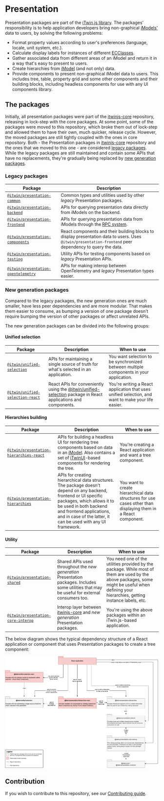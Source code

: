 # Presentation

Presentation packages are part of the [iTwin.js library](https://www.itwinjs.org/). The packages' responsibility is to help application developers bring non-graphical [iModels'](https://www.itwinjs.org/learning/imodels/) data to users, by solving the following problems:

- Format property values according to user's preferences (language, locale, unit system, etc.).
- Calculate display labels for instances of different [ECClasses](https://www.itwinjs.org/bis/ec/ec-class/).
- Gather associated data from different areas of an iModel and return it in a way that's easy to present to users.
- Create hierarchies from [iModel](https://www.itwinjs.org/learning/imodels/) (and not only) data.
- Provide components to present non-graphical iModel data to users. This includes tree, table, property grid and some other components and their building blocks, including headless components for use with any UI components library.

## The packages

Initially, all presentation packages were part of the [itwinjs-core](https://github.com/iTwin/itwinjs-core) repository, releasing in lock-step with the core packages. At some point, some of the packages
were moved to this repository, which broke them out of lock-step and allowed them to have their own, much quicker, release cycle. However, the moved packages are still tightly coupled with the ones in
core repository. Both - the Presentation packages in [itwinjs-core](https://github.com/iTwin/itwinjs-core) repository and the ones that we moved to this one - are considered [legacy packages](#legacy-packages).
While the legacy packages are still maintained and contain some APIs that have no replacements, they're gradually being replaced by [new generation packages](#new-generation-packages).

### Legacy packages

| Package                                                                                                                   | Description                                                                                                                                              |
| ------------------------------------------------------------------------------------------------------------------------- | -------------------------------------------------------------------------------------------------------------------------------------------------------- |
| [`@itwin/presentation-common`](https://github.com/iTwin/itwinjs-core/tree/master/presentation/common/README.md)           | Common types and utilities used by other _legacy_ Presentation packages.                                                                                 |
| [`@itwin/presentation-backend`](https://github.com/iTwin/itwinjs-core/tree/master/presentation/backend/README.md)         | APIs for querying presentation data directly from iModels on the backend.                                                                                |
| [`@itwin/presentation-frontend`](https://github.com/iTwin/itwinjs-core/tree/master/presentation/frontend/README.md)       | APIs for querying presentation data from iModels through the [RPC system](https://www.itwinjs.org/learning/rpcinterface/).                               |
| [`@itwin/presentation-components`](https://github.com/iTwin/presentation/tree/master/packages/components/README.md)       | React components and their building blocks to display presentation data to users. Uses `@itwin/presentation-frontend` peer dependency to query the data. |
| [`@itwin/presentation-testing`](https://github.com/iTwin/presentation/tree/master/packages/testing/README.md)             | Utility APIs for testing components based on _legacy_ Presentation APIs.                                                                                 |
| [`@itwin/presentation-opentelemetry`](https://github.com/iTwin/presentation/tree/master/packages/opentelemetry/README.md) | APIs for making interop between OpenTelemetry and _legacy_ Presentation types easier.                                                                    |

### New generation packages

Compared to the legacy packages, the new generation ones are much smaller, have less peer dependencies and are more modular. That makes them easier to consume, as
bumping a version of one package doesn't require bumping the version of other packages or affect unrelated APIs.

The new generation packages can be divided into the following groups:

#### Unified selection

| Package                                                                                                                          | Description                                                                                                                                                                                            | When to use                                                                                        |
| -------------------------------------------------------------------------------------------------------------------------------- | ------------------------------------------------------------------------------------------------------------------------------------------------------------------------------------------------------ | -------------------------------------------------------------------------------------------------- |
| [`@itwin/unified-selection`](https://github.com/iTwin/presentation/tree/master/packages/unified-selection/README.md)             | APIs for maintaining a single source of truth for what's selected in an application.                                                                                                                   | You want selection to be synchronized between multiple components in your application.             |
| [`@itwin/unified-selection-react`](https://github.com/iTwin/presentation/tree/master/packages/unified-selection-react/README.md) | React APIs for conveniently using the [@itwin/unified-selection](https://github.com/iTwin/presentation/blob/master/packages/unified-selection/README.md) package in React applications and components. | You're writing a React application that uses unified selection, and want to make your life easier. |

#### Hierarchies building

| Package                                                                                                                           | Description                                                                                                                                                                                                                                                                         | When to use                                                                                                    |
| --------------------------------------------------------------------------------------------------------------------------------- | ----------------------------------------------------------------------------------------------------------------------------------------------------------------------------------------------------------------------------------------------------------------------------------- | -------------------------------------------------------------------------------------------------------------- |
| [`@itwin/presentation-hierarchies-react`](https://github.com/iTwin/presentation/tree/master/packages/hierarchies-react/README.md) | APIs for building a headless UI for rendering tree components based on data in an [iModel](https://www.itwinjs.org/learning/imodels/). Also contains a set of [iTwinUI](https://github.com/iTwin/iTwinUI/tree/main/packages/itwinui-react)-based components for rendering the tree. | You're creating a React application and want a tree component.                                                 |
| [`@itwin/presentation-hierarchies`](https://github.com/iTwin/presentation/tree/master/packages/hierarchies/README.md)             | APIs for creating hierarchical data structures. The package doesn't depend on any backend, frontend or UI specific packages, which allows it to be used in both backend and frontend applications, and in case of the latter, it can be used with any UI framework.                 | You want to create hierarchical data structures for use cases other than displaying them in a React component. |

#### Utility

| Package                                                                                                                 | Description                                                                                                                                    | When to use                                                                                                                                                                                  |
| ----------------------------------------------------------------------------------------------------------------------- | ---------------------------------------------------------------------------------------------------------------------------------------------- | -------------------------------------------------------------------------------------------------------------------------------------------------------------------------------------------- |
| [`@itwin/presentation-shared`](https://github.com/iTwin/presentation/tree/master/packages/shared/README.md)             | Shared APIs used throughout the _new generation_ Presentation packages. Includes some utilities that may be useful for external consumers too. | You need one of the utilities provided by the package. While most of them are used by the above packages, some might be useful when defining your hierarchies, getting instance labels, etc. |
| [`@itwin/presentation-core-interop`](https://github.com/iTwin/presentation/tree/master/packages/core-interop/README.md) | Interop layer between [itwinjs-core](https://github.com/iTwin/itwinjs-core) and _new generation_ Presentation packages.                        | You're using the above packages within an iTwin.js-based application.                                                                                                                        |

The below diagram shows the typical dependency structure of a React application or component that uses Presentation packages to create a tree component:

![Presentation packages dependency diagram](./media/presentation-packages.png)

## Contribution

If you wish to contribute to this repository, see our [Contributing guide](./CONTRIBUTING.md).
